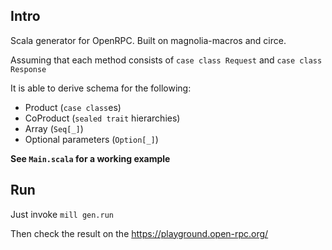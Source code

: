 ## Intro

Scala generator for OpenRPC.
Built on magnolia-macros and circe.

Assuming that each method consists of 
`case class Request` and `case class Response`

It is able to derive schema for the following:
* Product (`case class`es) 
* CoProduct (`sealed trait` hierarchies) 
* Array (`Seq[_]`)
* Optional parameters (`Option[_]`)

**See `Main.scala` for a working example**


## Run

Just invoke `mill gen.run`

Then check the result on the https://playground.open-rpc.org/
